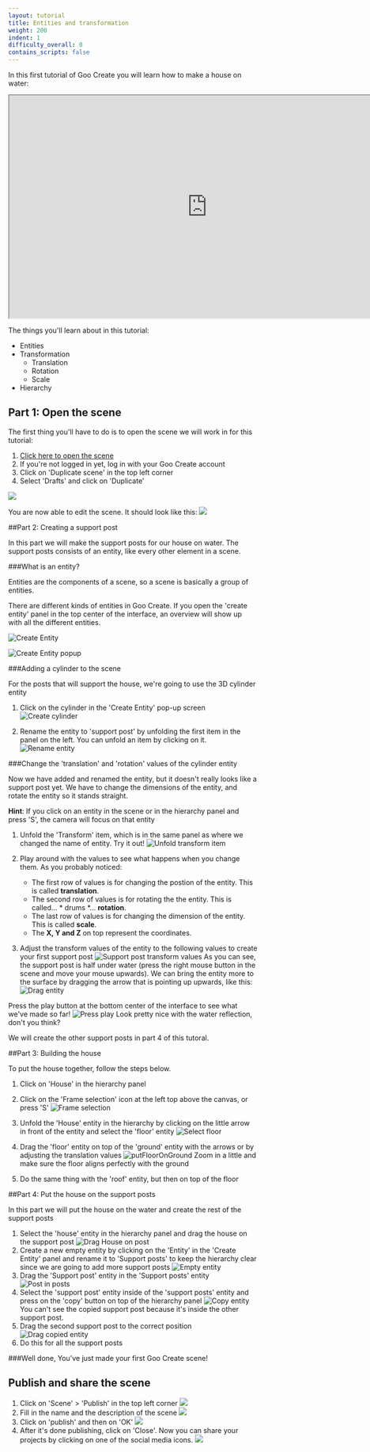 ```yaml
---
layout: tutorial
title: Entities and transformation
weight: 200
indent: 1
difficulty_overall: 0
contains_scripts: false
---
```


In this first tutorial of Goo Create you will learn how to make a house on water:
<iframe width="800" height="450" src="https://c1.goote.ch/62a480a03dfd80991c08fbfa4f8023bc9614fcc6" title="Entities and transform tutorial scene finished" allowfullscreen></iframe>

The things you'll learn about in this tutorial:

* Entities
* Transformation
    * Translation
    * Rotation
    * Scale
* Hierarchy


## Part 1: Open the scene
The first thing you'll have to do is to open the scene we will work in for this tutorial:

1. <a href="https://create.goocreate.com/edit/aed83406fcb44bc3ab738c2ee8b4901b.scene" target="_blank">Click here to open the scene</a>
2. If you're not logged in yet, log in with your Goo Create account
2. Click on 'Duplicate scene' in the top left corner
3. Select 'Drafts' and click on 'Duplicate'

 ![](duplicate.gif)

 You are now able to edit the scene. It should look like this:
 ![](before.jpg)

##Part 2: Creating a support post

In this part we will make the support posts for our house on water. The support posts consists of an entity, like every other element in a scene.

###What is an entity?

Entities are the components of a scene, so a scene is basically a group of entities.

There are different kinds of entities in Goo Create. If you open the 'create entity' panel in the top center of the interface, an overview will show up with all the different entities.

![Create Entity](createEntity.gif)

![Create Entity popup](createEntityScreen.jpg)

###Adding a cylinder to the scene

 For the posts that will support the house, we're going to use the 3D cylinder entity

 1. Click on the cylinder in the 'Create Entity' pop-up screen
 ![Create cylinder](createCylinder.gif)

 2. Rename the entity to 'support post' by unfolding the first item in the panel on the left. You can unfold an item by clicking on it.
  ![Rename entity](RenameEntity.gif)

###Change the 'translation' and 'rotation' values of the cylinder entity

Now we have added and renamed the entity, but it doesn't really looks like a support post yet. We have to change the dimensions of the entity, and rotate the entity so it stands straight.

**Hint**: If you click on an entity in the scene or in the hierarchy panel and press 'S', the camera will focus on that entity


1. Unfold the 'Transform' item, which is in the same panel as where we changed the name of entity. Try it out!
  ![Unfold transform item](unfoldTransform.gif)

2. Play around with the values to see what happens when you change them. As you probably noticed:
    * The first row of values is for changing the postion of the entity. This is called **translation**.
    * The second row of values is for rotating the the entity. This is called... * drums *... **rotation**.
    * The last row of values is for changing the dimension of the entity. This is called **scale**.
    * The **X, Y and Z** on top represent the coordinates.

3. Adjust the transform values of the entity to the following values to create your first support post
  ![Support post transform values](supportPostTransform.jpg)
    As you can see, the support post is half under water (press the right mouse button in the scene and move your mouse upwards). We can bring the entity more to the surface by dragging the arrow that is pointing up upwards, like this:
    ![Drag entity](dragEntity.gif)

Press the play button at the bottom center of the interface to see what we've made so far!
![Press play](pressPlay.gif)
Look pretty nice with the water reflection, don't you think?

We will create the other support posts in part 4 of this tutoral.

##Part 3: Building the house

To put the house together, follow the steps below.

1. Click on 'House' in the hierarchy panel
2. Click on the 'Frame selection' icon at the left top above the canvas, or press 'S'
![Frame selection](frameselected.gif)

3. Unfold the 'House' entity in the hierarchy by clicking on the little arrow in front of the entity and select the 'floor' entity
![Select floor](selectFloor.gif)
4. Drag the 'floor' entity on top of the 'ground' entity with the arrows or  by adjusting the translation values
![putFloorOnGround](putFloorOnGround.gif)
    Zoom in a little and make sure the floor aligns perfectly with the ground
5. Do the same thing with the 'roof' entity, but then on top of the floor

##Part 4: Put the house on the support posts

In this part we will put the house on the water and create the rest of the support posts

1. Select the 'house' entity in the hierarchy panel and drag the house on the support post
![Drag House on post](dragHouseOnPost.gif)
2. Create a new empty entity by clicking on the 'Entity' in the 'Create Entity' panel and rename it to 'Support posts' to keep the hierarchy clear since we are going to add more support posts
![Empty entity](emptyEntity.jpg)
3. Drag the 'Support post' entity in the 'Support posts' entity
![Post in posts](postsinpost.gif)
4. Select the 'support post' entity inside of the 'support posts' entity and press on the 'copy' button on top of the hierarchy panel
![Copy entity](copyEntity.gif)
    You can't see the copied support post because it's inside the other support post.
5. Drag the second support post to the correct position
![Drag copied entity](dragCopiedEntity.gif)
6. Do this for all the support posts

###Well done, You've just made your first Goo Create scene!

## Publish and share the scene

1. Click on 'Scene' > 'Publish' in the top left corner
 ![](publishbutton.gif)
2. Fill in the name and the description of the scene
 ![](namedescription.gif)
4. Click on 'publish' and then on 'OK'
 ![](publish.gif)
5. After it's done publishing, click on 'Close'. Now you can share your projects by clicking on one of the social media icons.
 ![](sharegif.gif)
